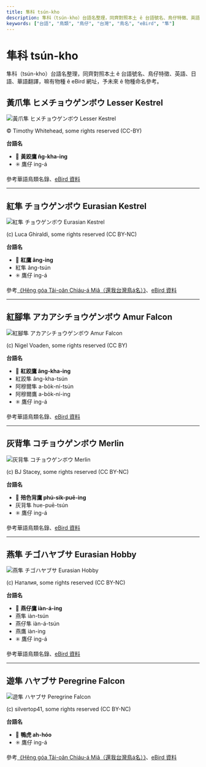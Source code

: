 ```yaml
---
title: 隼科 tsún-kho
description: 隼科（tsún-kho）台語名整理，同齊對照本土 ê 台語號名、鳥仔特徵、英語、日語、華語翻譯，嘛有物種 ê eBird 網址，予未來 ê 物種命名參考。
keywords: ["台語", "鳥類", "鳥仔", "台灣", "鳥名", "eBird", "隼"]
---
```


# 隼科 tsún-kho

隼科（tsún-kho）台語名整理，同齊對照本土 ê 台語號名、鳥仔特徵、英語、日語、華語翻譯，嘛有物種 ê eBird 網址，予未來 ê 物種命名參考。

## 黃爪隼 ヒメチョウゲンボウ Lesser Kestrel

![黃爪隼 ヒメチョウゲンボウ Lesser Kestrel](https://inaturalist-open-data.s3.amazonaws.com/photos/457504160/medium.jpg)

© Timothy Whitehead, some rights reserved (CC-BY)

**台語名**

- 🎯 **黃跤鷹 n̂g-kha-ing**
- ✳️ 鷹仔 ing-á

參考華語鳥類名錄、[eBird 資料](https://ebird.org/species/leskes1)

---

## 紅隼 チョウゲンボウ Eurasian Kestrel

![紅隼 チョウゲンボウ Eurasian Kestrel](https://inaturalist-open-data.s3.amazonaws.com/photos/202734391/medium.jpg)

(c) Luca Ghiraldi, some rights reserved (CC BY-NC)

**台語名**

- 🎯 **紅鷹 âng-ing**
- 紅隼 âng-tsún
- ✳️ 鷹仔 ing-á

參考[《Hêng góa Tâi-oân Chiáu-á Miâ（還我台灣鳥á名）》](https://siaulahjih.github.io/TaiOanChiauA/)、[eBird 資料](https://ebird.org/species/eurkes)

---

## 紅腳隼 アカアシチョウゲンボウ Amur Falcon

![紅腳隼 アカアシチョウゲンボウ Amur Falcon](https://inaturalist-open-data.s3.amazonaws.com/photos/1581574/medium.jpg)

(c) Nigel Voaden, some rights reserved (CC BY)

**台語名**

- 🎯 **紅跤鷹 âng-kha-ing**
- 紅跤隼 âng-kha-tsún
- 阿穆爾隼 a-bo̍k-ní-tsún
- 阿穆爾鷹 a-bo̍k-ní-ing
- ✳️ 鷹仔 ing-á

參考華語鳥類名錄、[eBird 資料](https://ebird.org/species/amufal1)

---

## 灰背隼 コチョウゲンボウ Merlin

![灰背隼 コチョウゲンボウ Merlin](https://inaturalist-open-data.s3.amazonaws.com/photos/200780/medium.jpg)

(c) BJ Stacey, some rights reserved (CC BY-NC)

**台語名**

- 🎯 **殕色背鷹 phú-sik-puē-ing**
- 灰背隼 hue-puē-tsún
- ✳️ 鷹仔 ing-á

參考華語鳥類名錄、[eBird 資料](https://ebird.org/species/merlin)

---

## 燕隼 チゴハヤブサ Eurasian Hobby

![燕隼 チゴハヤブサ Eurasian Hobby](https://inaturalist-open-data.s3.amazonaws.com/photos/206987601/medium.jpeg)

(c) Наталия, some rights reserved (CC BY-NC)

**台語名**

- 🎯 **燕仔鷹 iàn-á-ing**
- 燕隼 iàn-tsún
- 燕仔隼 iàn-á-tsún
- 燕鷹 iàn-ing
- ✳️ 鷹仔 ing-á

參考華語鳥類名錄、[eBird 資料](https://ebird.org/species/eurhob)

---

## 遊隼 ハヤブサ Peregrine Falcon

![遊隼 ハヤブサ Peregrine Falcon](https://inaturalist-open-data.s3.amazonaws.com/photos/332585359/medium.jpg)

(c) silvertop41, some rights reserved (CC BY-NC)

**台語名**

- 🎯 **鴨虎 ah-hóo**
- ✳️ 鷹仔 ing-á

參考[《Hêng góa Tâi-oân Chiáu-á Miâ（還我台灣鳥á名）》](https://siaulahjih.github.io/TaiOanChiauA/)、[eBird 資料](https://ebird.org/species/perfal)
